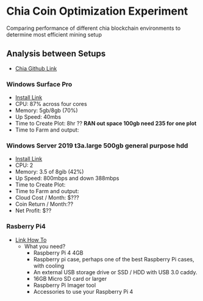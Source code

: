 # Chia Coin Optimization Experiment
Comparing performance of different chia blockchain environments to determine most efficient mining setup
## Analysis between Setups
* [Chia Github Link](https://github.com/Chia-Network/chia-blockchain)
### Windows Surface Pro 
* [Install Link](https://github.com/Chia-Network/chia-blockchain/wiki/Quick-Start-Guide)
* CPU: 87% across four cores
* Memory: 5gb/8gb (70%)
* Up Speed: 40mbs
* Time to Create Plot: 8hr ?? **RAN out space 100gb need 235 for one plot**
* Time to Farm and output:
### Windows Server 2019 t3a.large 500gb general purpose hdd
* [Install Link](https://github.com/Chia-Network/chia-blockchain/wiki/Quick-Start-Guide)
* CPU: 2
* Memory: 3.5 of 8gib (42%)
* Up Speed: 800mbps and down 388mbps
* Time to Create Plot: 
* Time to Farm and output:
* Cloud Cost / Month: $???
* Coin Return / Month:??
* Net Profit: $??
### Rasberry Pi4
* [Link How To](https://www.tomshardware.com/how-to/raspberry-pi-chia-coin)
    * What you need?
        - Raspberry Pi 4 4GB
        - Raspberry pi case, perhaps one of the best Raspberry Pi cases, with cooling
        - An external USB storage drive or SSD / HDD with USB 3.0 caddy.
        - 16GB Micro SD card or larger
        - Raspberry Pi Imager tool
        - Accessories to use your Raspberry Pi 4
